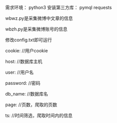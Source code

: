 需求环境： python3
安装第三方库： pymql requests

wbwz.py是采集微博中文章的信息

wbzh.py是采集微博账号的信息

修改config.txt即可运行

cookie: //用户cookie

host: //数据库主机

user: //用户名

password: //密码

db_name: //数据库名

page: //页数，爬取的页数

ts: //时间筛选，爬取时间内的信息
